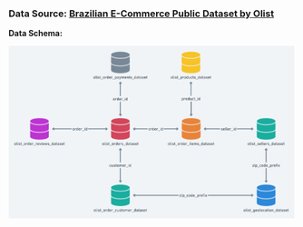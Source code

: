 ### **Data Source:** [Brazilian E-Commerce Public Dataset by Olist](https://www.kaggle.com/datasets/olistbr/brazilian-ecommerce/data)

**Data Schema:**

![data schema](images/data_schema.png)